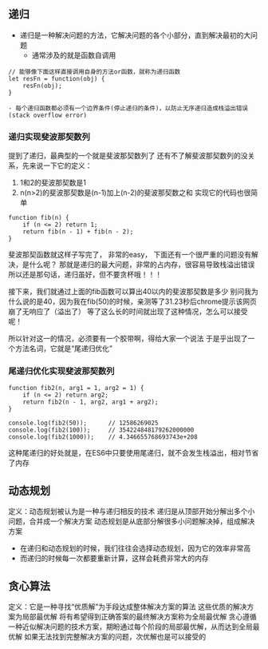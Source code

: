 ## 递归
- 递归是一种解决问题的方法，它解决问题的各个小部分，直到解决最初的大问题
    - 通常涉及的就是函数自调用
```
// 能够像下面这样直接调用自身的方法or函数，就称为递归函数
let resFn = function(obj) {
    resFn(obj);
}
```
    - 每个递归函数都必须有一个边界条件(停止递归的条件)，以防止无序递归造成栈溢出错误(stack overflow error)
### 递归实现斐波那契数列
提到了递归，最典型的一个就是斐波那契数列了
还有不了解斐波那契数列的没关系，先来说一下它的定义：
1. 1和2的斐波那契数是1
2. n(n>2)的斐波那契数是(n-1)加上(n-2)的斐波那契数之和
实现它的代码也很简单
```
function fib(n) {
    if (n <= 2) return 1;
    return fib(n - 1) + fib(n - 2);
}
```
斐波那契函数就这样子写完了， 非常的easy，
下面还有一个很严重的问题没有解决，是什么呢？
那就是递归的最大问题，非常的占内存，很容易导致栈溢出错误
所以还是那句话，递归虽好，但不要贪杯哦！！！

接下来，我们就通过上面的fib函数可以算出40以内的斐波那契数是多少
别问我为什么说的是40，因为我在fib(50)的时候，亲测等了31.23秒后chrome提示该网页崩了无响应了（溢出了）
等了这么长的时间就出现了这种情况，怎么可以接受呢！

所以针对这一的情况，必须要有一个胶带啊，得给大家一个说法
于是乎出现了一个方法名词，它就是“尾递归优化”
### 尾递归优化实现斐波那契数列
```
function fib2(n, arg1 = 1, arg2 = 1) {
    if (n <= 2) return arg2;
    return fib2(n - 1, arg2, arg1 + arg2);
}

console.log(fib2(50));      // 12586269025
console.log(fib2(100));     // 354224848179262000000
console.log(fib2(1000));    // 4.346655768693743e+208
```
这种尾递归的好处就是，在ES6中只要使用尾递归，就不会发生栈溢出，相对节省了内存





## 动态规划
定义：动态规划被认为是一种与递归相反的技术
递归是从顶部开始分解出多个小问题，合并成一个解决方案
动态规划是从底部分解很多小问题解决掉，组成解决方案

- 在递归和动态规划的时候，我们往往会选择动态规划，因为它的效率非常高
- 而递归的时候每一次都要重新计算，这样会耗费非常大的内存


## 贪心算法
定义：它是一种寻找“优质解”为手段达成整体解决方案的算法
这些优质的解决方案为局部最优解
将有希望得到正确答案的最终解决方案称为全局最优解
贪心遵循一种近似解决问题的技术方案，期盼通过每个阶段的局部最优解，从而达到全局最优解
如果无法找到完整解决方案的问题，次优解也是可以接受的